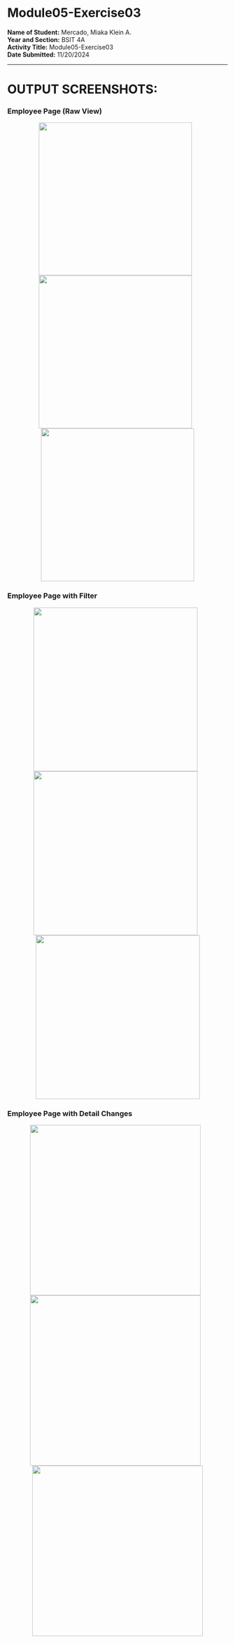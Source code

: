 # Module05-Exercise03

**Name of Student:** Mercado, Miaka Klein A.  
**Year and Section:** BSIT 4A  
**Activity Title:** Module05-Exercise03  
**Date Submitted:** 11/20/2024

---

# OUTPUT SCREENSHOTS:

### Employee Page (Raw View)

<p align="center">
  <img src="https://github.com/user-attachments/assets/d7cce453-21d8-4886-9fe8-c93dade30f4e" width="350" style="margin-right: 10px;" />
  <img src="https://github.com/user-attachments/assets/6db1c6a3-3379-42fc-ad70-27ca8b106bbb" width="350" style="margin-right: 10px;" />
  <img src="https://github.com/user-attachments/assets/41016bbe-d723-41be-ba95-95d337342016" width="350" />
</p>

### Employee Page with Filter

<p align="center">
  <img src="https://github.com/user-attachments/assets/8c68a6dd-63bc-44d4-b5f9-9c5028ffcbee" width="375" style="margin-right: 10px;" />
  <img src="https://github.com/user-attachments/assets/37466329-7332-4362-8cf5-6364e7ab6cb7" width="375" style="margin-right: 10px;" />
  <img src="https://github.com/user-attachments/assets/60c18f0c-48f1-49fe-9762-33ed4fc3981a" width="375" />
</p>

### Employee Page with Detail Changes

<p align="center">
  <img src="https://github.com/user-attachments/assets/42e057ae-a669-4827-ba6d-5e6534bf8e88" width="390" style="margin-right: 10px;" />
  <img src="https://github.com/user-attachments/assets/207c43a2-68ef-4ea4-8ba9-dc2d03c1af06" width="390" style="margin-right: 10px;" />
  <img src="https://github.com/user-attachments/assets/4dc2f985-80d7-4d85-8beb-70ba18cbc457" width="390" />
</p>
